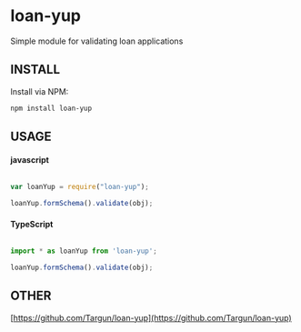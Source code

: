 # loan-yup
Simple module for validating loan applications

## INSTALL
Install via NPM:

```bash
npm install loan-yup

```

## USAGE

#### javascript

```javascript

var loanYup = require("loan-yup");

loanYup.formSchema().validate(obj);

```

#### TypeScript

```typescript

import * as loanYup from 'loan-yup';

loanYup.formSchema().validate(obj);


```

## OTHER

[https://github.com/Targun/loan-yup](https://github.com/Targun/loan-yup)
